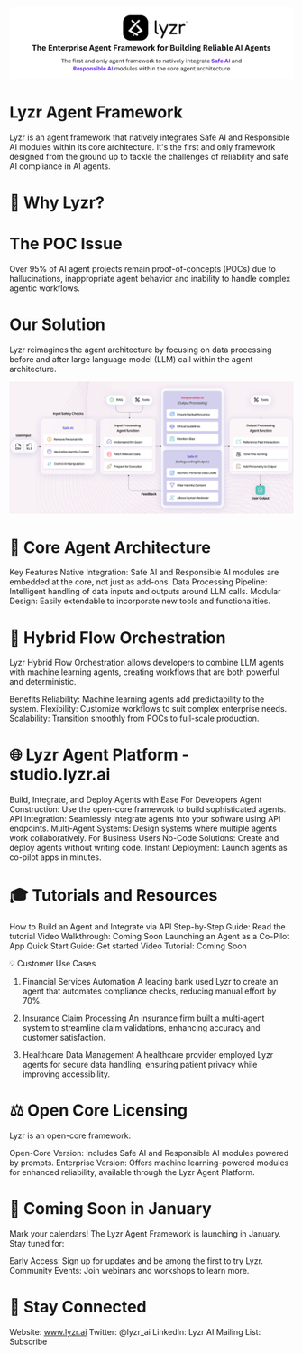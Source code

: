 <div align="center">

![Lyzr Framework](https://github.com/LyzrCore/lyzr-framework/blob/9f8ddb0a44c688577c843b85bc60cf46cdebeadd/images/Lyzr%20-%20The%20Enterprise%20Agent%20Framework.png)

</div>

# Lyzr Agent Framework
Lyzr is an agent framework that natively integrates Safe AI and Responsible AI modules within its core architecture. It's the first and only framework designed from the ground up to tackle the challenges of reliability and safe AI compliance in AI agents.

# 🚀 Why Lyzr?
# The POC Issue
Over 95% of AI agent projects remain proof-of-concepts (POCs) due to hallucinations, inappropriate agent behavior and inability to handle complex agentic workflows.

# Our Solution
Lyzr reimagines the agent architecture by focusing on data processing before and after large language model (LLM) call within the agent architecture. 

![Lyzr Agent Architecture](https://github.com/LyzrCore/lyzr-framework/blob/25a619b7466304333f49edc07209d132a3135d44/images/lyzr-agent-architecture.png)

# 🧩 Core Agent Architecture


Key Features
Native Integration: Safe AI and Responsible AI modules are embedded at the core, not just as add-ons.
Data Processing Pipeline: Intelligent handling of data inputs and outputs around LLM calls.
Modular Design: Easily extendable to incorporate new tools and functionalities.

# 🔄 Hybrid Flow Orchestration
Lyzr Hybrid Flow Orchestration allows developers to combine LLM agents with machine learning agents, creating workflows that are both powerful and deterministic.

Benefits
Reliability: Machine learning agents add predictability to the system.
Flexibility: Customize workflows to suit complex enterprise needs.
Scalability: Transition smoothly from POCs to full-scale production.

# 🌐 Lyzr Agent Platform - studio.lyzr.ai
Build, Integrate, and Deploy Agents with Ease
For Developers
Agent Construction: Use the open-core framework to build sophisticated agents.
API Integration: Seamlessly integrate agents into your software using API endpoints.
Multi-Agent Systems: Design systems where multiple agents work collaboratively.
For Business Users
No-Code Solutions: Create and deploy agents without writing code.
Instant Deployment: Launch agents as co-pilot apps in minutes.

# 🎓 Tutorials and Resources
How to Build an Agent and Integrate via API
Step-by-Step Guide: Read the tutorial
Video Walkthrough: Coming Soon
Launching an Agent as a Co-Pilot App
Quick Start Guide: Get started
Video Tutorial: Coming Soon

💡 Customer Use Cases
1. Financial Services Automation
A leading bank used Lyzr to create an agent that automates compliance checks, reducing manual effort by 70%.



2. Insurance Claim Processing
An insurance firm built a multi-agent system to streamline claim validations, enhancing accuracy and customer satisfaction.



3. Healthcare Data Management
A healthcare provider employed Lyzr agents for secure data handling, ensuring patient privacy while improving accessibility.

# ⚖️ Open Core Licensing
Lyzr is an open-core framework:

Open-Core Version: Includes Safe AI and Responsible AI modules powered by prompts.
Enterprise Version: Offers machine learning-powered modules for enhanced reliability, available through the Lyzr Agent Platform.

# 📅 Coming Soon in January
Mark your calendars! The Lyzr Agent Framework is launching in January. Stay tuned for:

Early Access: Sign up for updates and be among the first to try Lyzr.
Community Events: Join webinars and workshops to learn more.

# 📣 Stay Connected
Website: www.lyzr.ai
Twitter: @lyzr_ai
LinkedIn: Lyzr AI
Mailing List: Subscribe

